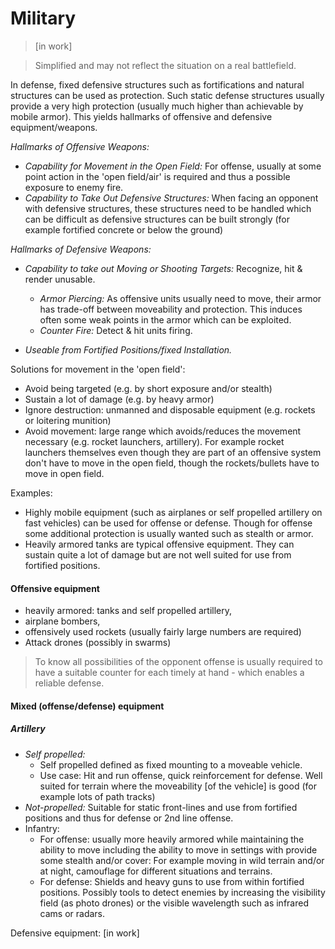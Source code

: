 
# Military
> [in work]

> Simplified and may not reflect the situation on a real battlefield.

In defense, fixed defensive structures such as fortifications and natural structures can be used as protection. Such static defense structures usually provide a very high protection (usually much higher than achievable by mobile armor). This yields hallmarks of offensive and defensive equipment/weapons.

*Hallmarks of Offensive Weapons:*
* *Capability for Movement in the Open Field:* For offense, usually at some point action in the 'open field/air' is required and thus a possible exposure to enemy fire.
* *Capability to Take Out Defensive Structures:* When facing an opponent with defensive structures, these structures need to be handled which can be difficult as defensive structures can be built strongly (for example fortified concrete or below the ground)


<!--todo: possibly do as table with examples-->
*Hallmarks of Defensive Weapons:*
* *Capability to take out Moving or Shooting Targets:*  Recognize, hit & render unusable.  
   * *Armor Piercing:* As offensive units usually need to move, their armor has trade-off between moveability and protection. This induces often some weak points in the armor which can be exploited. <!-- add Javelins or NLAW examples-->
   * *Counter Fire:* Detect & hit units firing.

* *Useable from Fortified Positions/fixed Installation.* 


Solutions for movement in the 'open field':
* Avoid being targeted (e.g. by short exposure and/or stealth)
* Sustain a lot of damage (e.g. by heavy armor)
* Ignore destruction: unmanned and disposable equipment (e.g. rockets or loitering munition)
* Avoid movement: large range which avoids/reduces the movement necessary (e.g. rocket launchers, artillery). For example rocket launchers themselves even though they are part of an offensive system don't have to move in the open field, though the rockets/bullets have to move in open field.

Examples:
* Highly mobile equipment (such as airplanes or self propelled artillery on fast vehicles) can be used for offense or defense. Though for offense some additional protection is usually wanted such as stealth or armor.
* Heavily armored tanks are typical offensive equipment. They can sustain quite a lot of damage but are not well suited for use from fortified positions.


#### Offensive equipment
* heavily armored: tanks and self propelled artillery, 
* airplane bombers, 
* offensively used rockets (usually fairly large numbers are required)
* Attack drones (possibly in swarms)

> To know all possibilities of the opponent offense is usually required to have a suitable counter for each timely at hand - which enables a reliable defense.


#### Mixed (offense/defense) equipment
##### Artillery
* *Self propelled:* 
  * Self propelled defined as fixed mounting to a moveable vehicle. 
  * Use case: Hit and run offense, quick reinforcement for defense. Well suited for terrain where the moveability [of the vehicle] is good (for example lots of path tracks)
* *Not-propelled:* Suitable for static front-lines and use from fortified positions and thus for defense or 2nd line offense.
* Infantry:
  * For offense: usually more heavily armored while maintaining the ability to move including the ability to move in settings with provide some stealth and/or cover: For example moving in wild terrain and/or at night, camouflage for different situations and terrains.
  * For defense: Shields and heavy guns to use from within fortified positions. Possibly tools to detect enemies by increasing the visibility field (as photo drones) or the visible wavelength such as infrared cams or radars.



Defensive equipment:
[in work]
